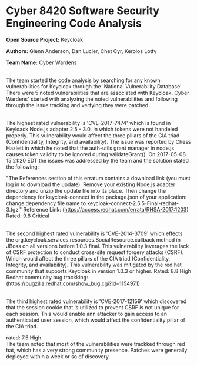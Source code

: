 **Cyber 8420 Software Security Engineering Code Analysis**
=============================================================

**Open Source Project:** Keycloak

**Authors:** Glenn Anderson, Dan Lucier, Chet Cyr, Kerolos Lotfy

**Team Name:** Cyber Wardens

<br> The team started the code analysis by searching for any known vulnerabilities for Keycloak through the 'National Vulnerability Database'. There were 5 noted vulnerabilities that are associated with Keycloak. Cyber Wardens' started with analyzing the noted vulnerabilities and following through the issue tracking and verfying they were patched. 

<br> The highest rated vulnerability is 'CVE-2017-7474' which is found in Keyloack Node.js adapter 2.5 - 3.0. In which tokens were not handeled properly. This vulnerability would affect the three pillars of the CIA triad (Confidentiality, Integrity, and availability). The issue was reported by Chess Hazlett in which he noted that the auth-utils grant manager in node.js causes token validity to be ignored during validateGrant(). On 2017-05-08 15:21:20 EDT the issues was addressed by the team and the solution stated the following: 

   "The References section of this erratum contains a download link (you must log in to download the update).  Remove your existing Node.js adapter directory and unzip the update file into its place. Then change the dependency for keycloak-connect in the package.json of your application: change dependency file name to keycloak-connect-2.5.5-Final-redhat-3.tgz." Reference Link: (https://access.redhat.com/errata/RHSA-2017:1203)
Rated: 9.8 Critical

<br> The second highest rated vulnerability is 'CVE-2014-3709' which effects the org.keycloak.services.resources.SocialResource.callback method in JBoss on all versions before 1.0.3 final. This vulnerability leverages the lack of CSRF protection to conduct cross-site request forgery attacks (CSRF). Which would affect the three pillars of the CIA triad (Confidentiality, Integrity, and availability). This vulnerability was mitigated by the red hat community that supports Keycloak in version 1.0.3 or higher.
Rated: 8.8 High
Redhat community bug trackking: (https://bugzilla.redhat.com/show_bug.cgi?id=1154971)

<br> The third highest rated vulnerability is 'CVE-2017-12159' which discovered that the session cookie that is utilized to prevent CSRF is not unique for each session. This would enable ann attacker to gain access to an authenticated user session, which would affect the confidentiality pillar of the CIA triad. 

rated: 7.5 High
<br> The team noted that most of the vulnerabilities were trackked through red hat, which has a very strong community presence. Patches were generally deployed within a week or so of discovery. 
